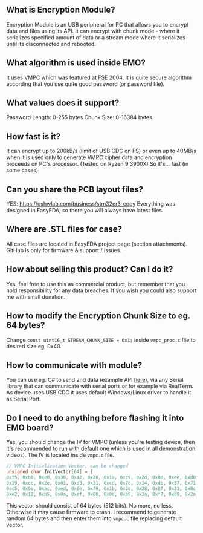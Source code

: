 ## What is Encryption Module?
Encryption Module is an USB peripheral for PC that allows you to encrypt data and files using its API.
It can encrypt with chunk mode - where it serializes specified amount of data or a stream mode where it serializes until its disconnected and rebooted.

## What algorithm is used inside EMO?
It uses VMPC which was featured at FSE 2004. It is quite secure algorithm according that you use quite good password (or password file). 

## What values does it support?
Password Length: 0-255 bytes
Chunk Size: 0-16384 bytes

## How fast is it?
It can encrypt up to 200kB/s (limit of USB CDC on FS) or even up to 40MB/s when it is used only to generate VMPC cipher data and encryption proceeds on PC's processor. (Tested on Ryzen 9 3900X)
So it's... fast (in some cases)

## Can you share the PCB layout files?
YES: https://oshwlab.com/business/stm32er3_copy
Everything was designed in EasyEDA, so there you will always have latest files.

## Where are .STL files for case?
All case files are located in EasyEDA project page (section attachments). GitHub is only for firmware & support / issues.

## How about selling this product? Can I do it?
Yes, feel free to use this as commercial product, but remember that you hold responsibility for any data breaches. If you wish you could also support me with small donation.

## How to modify the Encryption Chunk Size to eg. 64 bytes?
Change ```const uint16_t STREAM_CHUNK_SIZE = 0x1;``` inside `vmpc_proc.c` file to desired size eg. 0x40.

## How to communicate with module?
You can use eg. C# to send and data (example API [here](https://github.com/H1M4W4R1/Encryption-Module-API)), via any Serial library that can communicate with serial ports or for example via RealTerm. As device uses USB CDC it uses default Windows/Linux driver to handle it as Serial Port.
  
## Do I need to do anything before flashing it into EMO board?
Yes, you should change the IV for VMPC (unless you're testing device, then it's recommended to run with default one which is used in all demonstration videos).
The IV is located inside `vmpc.c` file.
```c
// VMPC Initialization Vector, can be changed
unsigned char InitVector[64] = {
0xf5, 0xb8, 0xe0, 0x36, 0x42, 0x20, 0x1a, 0xc9, 0x2d, 0x8d, 0xee, 0xd0, 0x4c, 0x5c, 0xfe, 0xb1,
0x19, 0xee, 0x2e, 0x01, 0xd3, 0x31, 0xcd, 0x7e, 0x14, 0xdb, 0x37, 0x71, 0xe9, 0xf2, 0x58, 0x94,
0xc5, 0x9e, 0xac, 0xed, 0x6e, 0xf9, 0x1b, 0x3d, 0x28, 0x8f, 0x31, 0x0c, 0xd2, 0x6a, 0x85, 0xaf,
0xe2, 0x12, 0xb5, 0x0a, 0xef, 0x68, 0x0d, 0xa9, 0x3a, 0xf7, 0xb9, 0x2a, 0xa0, 0x81, 0x77, 0xd8}; // Hardcoded
```
This vector should consist of 64 bytes (512 bits). No more, no less. Otherwise it may cause firmware to crash.
I recommend to generate random 64 bytes and then enter them into `vmpc.c` file replacing default vector.

